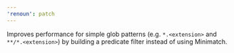 ```yaml
---
'renoun': patch
---
```


Improves performance for simple glob patterns (e.g. `*.<extension>` and `**/*.<extension>`) by building a predicate filter instead of using Minimatch.
